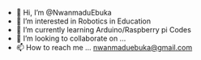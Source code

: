 - 👋 Hi, I’m @NwanmaduEbuka
- 👀 I’m interested in Robotics in Education
- 🌱 I’m currently learning Arduino/Raspberry pi Codes
- 💞️ I’m looking to collaborate on ...
- 📫 How to reach me ... nwanmaduebuka@gmail.com

<!---
NwanmaduEbuka/NwanmaduEbuka is a ✨ special ✨ repository because its `README.md` (this file) appears on your GitHub profile.
You can click the Preview link to take a look at your changes.
--->
